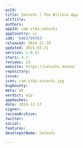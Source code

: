 ```yaml
---
wsId: 
title: Satoshi | The Bitcoin App
altTitle: 
authors: 
appId: com.stba.satoshi
appCountry: us
idd: '6463799763'
released: 2024-11-19
updated: 2025-03-21
version: 1.0.12
stars: 4.2
reviews: 25
website: https://satoshi.money/
repository: 
issue: 
icon: com.stba.satoshi.jpg
bugbounty: 
meta: ok
verdict: wip
appHashes: 
date: 2024-12-17
signer: 
reviewArchive: 
twitter: 
social: 
features: 
developerName: Satoshi

---
```


